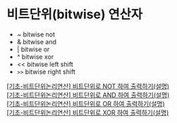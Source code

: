 # 비트단위(bitwise) 연산자
- ~ bitwise not
- & bitwise and
- | bitwise or
- ^ bitwise xor
- << bitwise left shift
- `>>` bitwise right shift

[[기초-비트단위논리연산] 비트단위로 NOT 하여 출력하기(설명)](https://codeup.kr/problem.php?id=1059) <br>
[[기초-비트단위논리연산] 비트단위로 AND 하여 출력하기(설명)](https://codeup.kr/problem.php?id=1060) <br>
[[기초-비트단위논리연산] 비트단위로 OR 하여 출력하기(설명)](https://codeup.kr/problem.php?id=1061) <br>
[[기초-비트단위논리연산] 비트단위로 XOR 하여 출력하기(설명)](https://codeup.kr/problem.php?id=1062) <br>

